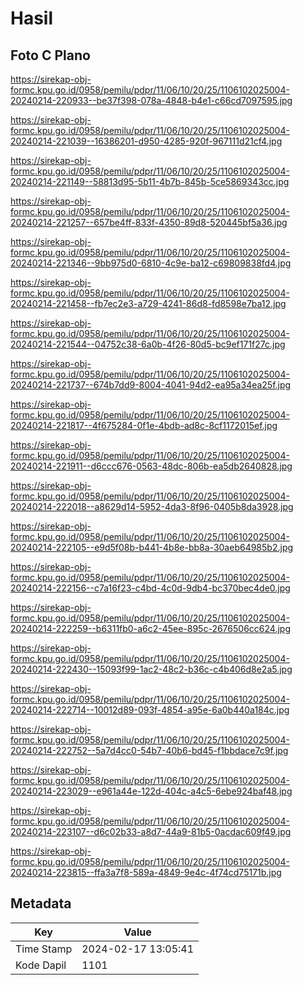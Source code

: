 # Hasil

## Foto C Plano

https://sirekap-obj-formc.kpu.go.id/0958/pemilu/pdpr/11/06/10/20/25/1106102025004-20240214-220933--be37f398-078a-4848-b4e1-c66cd7097595.jpg

https://sirekap-obj-formc.kpu.go.id/0958/pemilu/pdpr/11/06/10/20/25/1106102025004-20240214-221039--16386201-d950-4285-920f-967111d21cf4.jpg

https://sirekap-obj-formc.kpu.go.id/0958/pemilu/pdpr/11/06/10/20/25/1106102025004-20240214-221149--58813d95-5b11-4b7b-845b-5ce5869343cc.jpg

https://sirekap-obj-formc.kpu.go.id/0958/pemilu/pdpr/11/06/10/20/25/1106102025004-20240214-221257--657be4ff-833f-4350-89d8-520445bf5a36.jpg

https://sirekap-obj-formc.kpu.go.id/0958/pemilu/pdpr/11/06/10/20/25/1106102025004-20240214-221346--9bb975d0-6810-4c9e-ba12-c69809838fd4.jpg

https://sirekap-obj-formc.kpu.go.id/0958/pemilu/pdpr/11/06/10/20/25/1106102025004-20240214-221458--fb7ec2e3-a729-4241-86d8-fd8598e7ba12.jpg

https://sirekap-obj-formc.kpu.go.id/0958/pemilu/pdpr/11/06/10/20/25/1106102025004-20240214-221544--04752c38-6a0b-4f26-80d5-bc9ef171f27c.jpg

https://sirekap-obj-formc.kpu.go.id/0958/pemilu/pdpr/11/06/10/20/25/1106102025004-20240214-221737--674b7dd9-8004-4041-94d2-ea95a34ea25f.jpg

https://sirekap-obj-formc.kpu.go.id/0958/pemilu/pdpr/11/06/10/20/25/1106102025004-20240214-221817--4f675284-0f1e-4bdb-ad8c-8cf1172015ef.jpg

https://sirekap-obj-formc.kpu.go.id/0958/pemilu/pdpr/11/06/10/20/25/1106102025004-20240214-221911--d6ccc676-0563-48dc-806b-ea5db2640828.jpg

https://sirekap-obj-formc.kpu.go.id/0958/pemilu/pdpr/11/06/10/20/25/1106102025004-20240214-222018--a8629d14-5952-4da3-8f96-0405b8da3928.jpg

https://sirekap-obj-formc.kpu.go.id/0958/pemilu/pdpr/11/06/10/20/25/1106102025004-20240214-222105--e9d5f08b-b441-4b8e-bb8a-30aeb64985b2.jpg

https://sirekap-obj-formc.kpu.go.id/0958/pemilu/pdpr/11/06/10/20/25/1106102025004-20240214-222156--c7a16f23-c4bd-4c0d-9db4-bc370bec4de0.jpg

https://sirekap-obj-formc.kpu.go.id/0958/pemilu/pdpr/11/06/10/20/25/1106102025004-20240214-222259--b6311fb0-a6c2-45ee-895c-2676506cc624.jpg

https://sirekap-obj-formc.kpu.go.id/0958/pemilu/pdpr/11/06/10/20/25/1106102025004-20240214-222430--15093f99-1ac2-48c2-b36c-c4b406d8e2a5.jpg

https://sirekap-obj-formc.kpu.go.id/0958/pemilu/pdpr/11/06/10/20/25/1106102025004-20240214-222714--10012d89-093f-4854-a95e-6a0b440a184c.jpg

https://sirekap-obj-formc.kpu.go.id/0958/pemilu/pdpr/11/06/10/20/25/1106102025004-20240214-222752--5a7d4cc0-54b7-40b6-bd45-f1bbdace7c9f.jpg

https://sirekap-obj-formc.kpu.go.id/0958/pemilu/pdpr/11/06/10/20/25/1106102025004-20240214-223029--e961a44e-122d-404c-a4c5-6ebe924baf48.jpg

https://sirekap-obj-formc.kpu.go.id/0958/pemilu/pdpr/11/06/10/20/25/1106102025004-20240214-223107--d6c02b33-a8d7-44a9-81b5-0acdac609f49.jpg

https://sirekap-obj-formc.kpu.go.id/0958/pemilu/pdpr/11/06/10/20/25/1106102025004-20240214-223815--ffa3a7f8-589a-4849-9e4c-4f74cd75171b.jpg


## Metadata

| Key        | Value               |
| ---------- | ------------------- |
| Time Stamp | 2024-02-17 13:05:41 |
| Kode Dapil | 1101                |



